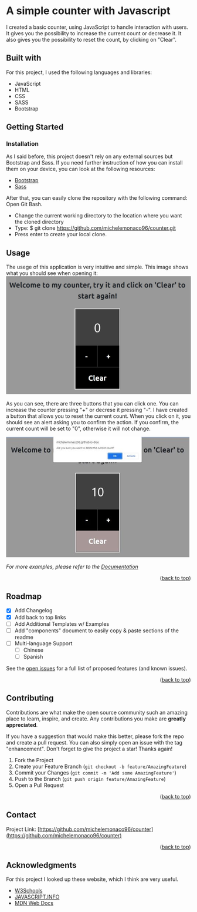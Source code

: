 # A simple counter with Javascript
I created a basic counter, using JavaScript to handle interaction with users. It gives you the possibility to increase the current count or decrease it. 
It also gives you the possibility to reset the count, by clicking on "Clear". 


## Built with
For this project, I used the following languages and libraries: 

* JavaScript 
* HTML
* CSS
* SASS
* Bootstrap



## Getting Started

### Installation
As I said before, this project doesn't rely on any external sources but Bootstrap and Sass. If you need further instruction of how you can install them
on your device, you can look at the following resources: 
* [Bootstrap](https://getbootstrap.com/docs/5.0/getting-started/download/)
* [Sass](https://sass-lang.com/install)

After that, you can easily clone the repository with the following command: 
Open Git Bash.

* Change the current working directory to the location where you want the cloned directory
* Type: $ git clone https://github.com/michelemonaco96/counter.git
* Press enter to create your local clone. 


## Usage
The usege of this application is very intuitive and simple. This image shows what you should see when opening it: 
![starting-screen](img/counter.jpg)

As you can see, there are three buttons that you can click one. You can increase the counter pressing "+" or decrese it pressing "-". 
I have created a button that allows you to reset the current count. When you click on it, you should see an alert asking you to confirm the action. 
If you confirm, the current count will be set to "0", otherwise it will not change. 

![reset-button](img/reset_button.jpg)



_For more examples, please refer to the [Documentation](https://example.com)_

<p align="right">(<a href="#top">back to top</a>)</p>



<!-- ROADMAP -->
## Roadmap

- [x] Add Changelog
- [x] Add back to top links
- [ ] Add Additional Templates w/ Examples
- [ ] Add "components" document to easily copy & paste sections of the readme
- [ ] Multi-language Support
    - [ ] Chinese
    - [ ] Spanish

See the [open issues](https://github.com/othneildrew/Best-README-Template/issues) for a full list of proposed features (and known issues).

<p align="right">(<a href="#top">back to top</a>)</p>



<!-- CONTRIBUTING -->
## Contributing

Contributions are what make the open source community such an amazing place to learn, inspire, and create. Any contributions you make are **greatly appreciated**.

If you have a suggestion that would make this better, please fork the repo and create a pull request. You can also simply open an issue with the tag "enhancement".
Don't forget to give the project a star! Thanks again!

1. Fork the Project
2. Create your Feature Branch (`git checkout -b feature/AmazingFeature`)
3. Commit your Changes (`git commit -m 'Add some AmazingFeature'`)
4. Push to the Branch (`git push origin feature/AmazingFeature`)
5. Open a Pull Request

<p align="right">(<a href="#top">back to top</a>)</p>





## Contact

Project Link: [https://github.com/michelemonaco96/counter](https://github.com/michelemonaco96/counter)

<p align="right">(<a href="#top">back to top</a>)</p>


<!-- ACKNOWLEDGMENTS -->
## Acknowledgments

For this project I looked up these website, which I think are very useful. 

* [W3Schools](https://www.w3schools.com/)
* [JAVASCRIPT.INFO](https://javascript.info/events)
* [MDN Web Docs](https://developer.mozilla.org/en-US/docs/Learn)
